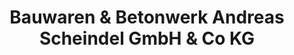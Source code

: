 ---
title: "Bauwaren & Betonwerk Andreas Scheindel GmbH & Co KG"
url: /hersbruck/bauwaren-und-betonwerk-andreas-scheindel-gmbh-und-co-kg/
shop: Baumarkt
---